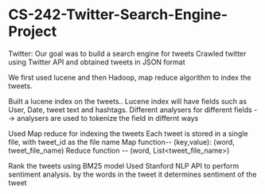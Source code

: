# CS-242-Twitter-Search-Engine-Project
Twitter: Our goal was to build a search engine for tweets
Crawled twitter using Twitter API and obtained tweets in JSON format

We first used lucene and then Hadoop, map reduce algorithm to index the tweets.

Built a lucene index on the tweets..
Lucene index will have fields such as User, Date, tweet text and hashtags.
Different analysers for different fields --> analysers are used to tokenize the field in differnt ways

Used Map reduce for  indexing the tweets
Each tweet is stored in a single file, with tweet_id as the file name
Map function-- (key,value): (word, tweet_file_name)
Reduce function -- (word, List<tweet_file_name>)

Rank the tweets using BM25 model
Used Stanford NLP API to perform sentiment analysis. by the words in the tweet it determines sentiment of the tweet
